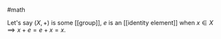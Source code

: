 #math 

Let's say $(X, +)$ is some [[group]], $e$ is an [[identity element]] when $x \in X \implies x + e = e + x = x$.